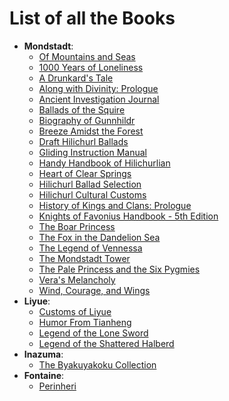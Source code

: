 # List of all the Books

* **Mondstadt**:
    * [Of Mountains and Seas](./Mondstadt/Of_Mountains_and_Seas.md)
    * [1000 Years of Loneliness](./Mondstadt/1000_Years_of_Loneliness.md)
    * [A Drunkard's Tale](./Mondstadt/A_Drunkards_Tale.md)
    * [Along with Divinity: Prologue](./Mondstadt/Along_with_Divinity_Prologue.md)
    * [Ancient Investigation Journal](./Mondstadt/Ancient_Investigation_Journal.md)
    * [Ballads of the Squire](./Mondstadt/Ballads_of_the_Squire.md)
    * [Biography of Gunnhildr](./Mondstadt/Biography_of_Gunnhildr.md)
    * [Breeze Amidst the Forest](./Mondstadt/Breeze_Amidst_the_Forest.md)
    * [Draft Hilichurl Ballads](./Mondstadt/Draft_Hilichurl_Ballads.md)
    * [Gliding Instruction Manual](./Mondstadt/Gliding_Instruction_Manual.md)
    * [Handy Handbook of Hilichurlian](./Mondstadt/Handy_Handbook_of_Hilichurlian.md)
    * [Heart of Clear Springs](./Mondstadt/Heart_of_Clear_Springs.md)
    * [Hilichurl Ballad Selection](./Mondstadt/Hilichurl_Ballad_Selection.md)
    * [Hilichurl Cultural Customs](./Mondstadt/Hilichurl_Cultural_Customs.md)
    * [History of Kings and Clans: Prologue](./Mondstadt/History_of_Kings_and_Clans_-_Prologue.md)
    * [Knights of Favonius Handbook - 5th Edition](./Mondstadt/Knights_of_Favonius_Handbook_-_5th_Edition.md)
    * [The Boar Princess](./Mondstadt/The_Boar_Princess.md)
    * [The Fox in the Dandelion Sea](./Mondstadt/The_Fox_in_the_Dandelion_Sea.md)
    * [The Legend of Vennessa](./Mondstadt/The_Legend_of_Vennessa.md)
    * [The Mondstadt Tower](./Mondstadt/The_Mondstadt_Tower.md)
    * [The Pale Princess and the Six Pygmies](./Mondstadt/The_Pale_Princess_and_the_Six_Pygmies.md)
    * [Vera's Melancholy](./Mondstadt/Veras_Melancholy.md)
    * [Wind, Courage, and Wings](./Mondstadt/Wind_Courage_and_Wings.md)
* **Liyue**:
    * [Customs of Liyue](./Liyue/Customs_of_Liyue.md)
    * [Humor From Tianheng](./Liyue/Humor_From_Tianheng.md)
    * [Legend of the Lone Sword](./Liyue/Legend_of_the_Lone_Sword.md)
    * [Legend of the Shattered Halberd](./Liyue/Legend_of_the_Shattered_Halberd.md)
* **Inazuma**:
    * [The Byakuyakoku Collection](./Inazuma/The_Byakuyakoku_Collection.md)
* **Fontaine**:
    * [Perinheri](./Fontaine/Perinheri.md)